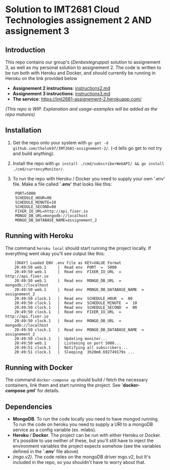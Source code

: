 # Solution to IMT2681 Cloud Technologies assignement 2 AND assignement 3

## Introduction

This repo contains our group's (*Denbestegruppa*) solution to assignement 3, as well as my personal solution to assignement 2. The code is written to be run both with Heroku and Docker, and *should* currently be running in Heroku on the link provided below

* **Assignement 2 instructions**: [instructions2.md](./instructions2.md)
* **Assignement 3 instructions**: [instructions3.md](./instructions3.md)
* **The service**: <https://imt2681-assignement-2.herokuapp.com/>

*(This repo is WIP. Explanation and usage-examples will be added as the repo matures)*

## Installation

1. Get the repo onto your system with `go get -d github.com/tholok97/IMT2681-assignement-2/`. (-d tells go get to not try and build anything).
2. Install the repo with `go install ./cmd/subscriberWebAPI/ && go install ./cmd/currencyMonitor/`.
3. To run the repo with Heroku / Docker you need to supply your own '.env' file. Make a file called '**.env**' that looks like this: 

        PORT=5000
        SCHEDULE_HOUR=00
        SCHEDULE_MINUTE=10
        SCHEDULE_SECOND=00
        FIXER_IO_URL=http://api.fixer.io
        MONGO_DB_URL=mongodb://localhost
        MONGO_DB_DATABASE_NAME=assignement_2

## Running with Heroku
        
The command `heroku local` should start running the project locally. If everything went okay you'll see output like this: 

        [OKAY] Loaded ENV .env File as KEY=VALUE Format
        20:49:50 web.1     |  Read env  PORT  =  5000
        20:49:50 web.1     |  Read env  FIXER_IO_URL  =  http://api.fixer.io
        20:49:50 web.1     |  Read env  MONGO_DB_URL  =  mongodb://localhost
        20:49:50 web.1     |  Read env  MONGO_DB_DATABASE_NAME  =  assignement_2
        20:49:50 clock.1   |  Read env  SCHEDULE_HOUR  =  00
        20:49:50 clock.1   |  Read env  SCHEDULE_MINUTE  =  10
        20:49:50 clock.1   |  Read env  SCHEDULE_SECOND  =  00
        20:49:50 clock.1   |  Read env  FIXER_IO_URL  =  http://api.fixer.io
        20:49:50 clock.1   |  Read env  MONGO_DB_URL  =  mongodb://localhost
        20:49:50 clock.1   |  Read env  MONGO_DB_DATABASE_NAME  =  assignement_2
        20:49:50 clock.1   |  Updating monitor...
        20:49:50 web.1     |  Listening on port 5000...
        20:49:51 clock.1   |  Notifying all subscribers...
        20:49:51 clock.1   |  Sleeping  3h20m8.692749179s ...

## Running with Docker

The command `docker-compose up` should build / fetch the necessary containers, link them and start running the project. See '**docker-compose.yml**' for details.

## Dependencies

* **MongoDB**. To run the code locally you need to have mongod running. To run the code on heroku you need to supply a URI to a mongoDB service as a config variable (ex. mlabs).
* **Heroku** / **Docker**. The project can be run with either Heroku or Docker. It's possible to use neither of these, but you'll still have to inject the environment variables the project expects somehow (see the variables defined in the '**.env**' file above)
* *(mgo.v2)*. The code relies on the mongoDB driver mgo.v2, but It's included in the repo, so you shouldn't have to worry about that.

